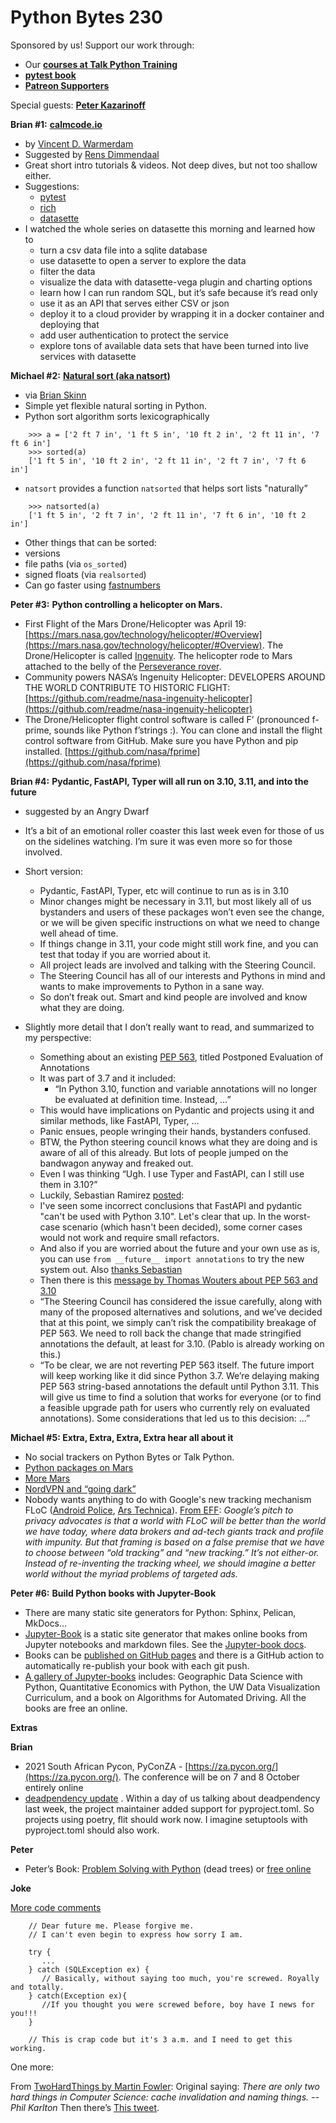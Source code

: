 # Python Bytes 230

Sponsored by us! Support our work through:

- Our [**courses at Talk Python Training**](https://training.talkpython.fm/)
- [**pytest book**](https://pragprog.com/titles/bopytest/python-testing-with-pytest/)
- [**Patreon Supporters**](https://www.patreon.com/pythonbytes)

Special guests: 
[**Peter Kazarinoff**](https://twitter.com/pkazarinoff)

**Brian #1:** [**calmcode.io**](https://calmcode.io/)

- by [Vincent D. Warmerdam](https://twitter.com/fishnets88)
- Suggested by [Rens Dimmendaal](https://twitter.com/R_Dimm)
- Great short intro tutorials & videos. Not deep dives, but not too shallow either.
- Suggestions:
	- [pytest](https://calmcode.io/pytest/introduction.html)
	- [rich](https://calmcode.io/rich/introduction.html)
	- [datasette](https://calmcode.io/datasette/introduction.html)
- I watched the whole series on datasette this morning and learned how to
	- turn a csv data file into a sqlite database
	- use datasette to open a server to explore the data
	- filter the data
	- visualize the data with datasette-vega plugin and charting options
	- learn how I can run random SQL, but it’s safe because it’s read only
	- use it as an API that serves either CSV or json
	- deploy it to a cloud provider by wrapping it in a docker container and deploying that
	- add user authentication to protect the service
	- explore tons of available data sets that have been turned into live services with datasette

**Michael #2:** [**Natural sort (aka natsort)**](https://github.com/SethMMorton/natsort)

- via [Brian Skinn](https://twitter.com/btskinn/status/1381718159116406785)
- Simple yet flexible natural sorting in Python.
- Python sort algorithm sorts lexicographically
    
```
    >>> a = ['2 ft 7 in', '1 ft 5 in', '10 ft 2 in', '2 ft 11 in', '7 ft 6 in']
    >>> sorted(a)
    ['1 ft 5 in', '10 ft 2 in', '2 ft 11 in', '2 ft 7 in', '7 ft 6 in']
```

- `natsort` provides a function `natsorted` that helps sort lists "naturally”

```
    >>> natsorted(a)
    ['1 ft 5 in', '2 ft 7 in', '2 ft 11 in', '7 ft 6 in', '10 ft 2 in']
```

- Other things that can be sorted:
- versions
- file paths (via `os_sorted`)
- signed floats (via `realsorted`)
- Can go faster using [fastnumbers](https://pypi.org/project/fastnumbers/)

**Peter #3:** **Python controlling a helicopter on Mars.**

- First Flight of the Mars Drone/Helicopter was April 19: [https://mars.nasa.gov/technology/helicopter/#Overview](https://mars.nasa.gov/technology/helicopter/#Overview). The Drone/Helicopter is called [Ingenuity](https://mars.nasa.gov/news/8659/alabama-high-school-student-names-nasas-mars-helicopter/). The helicopter rode to Mars attached to the belly of the [Perseverance rover](https://mars.nasa.gov/mars2020/).
-  Community powers NASA’s Ingenuity Helicopter: DEVELOPERS AROUND THE WORLD CONTRIBUTE TO HISTORIC FLIGHT: [https://github.com/readme/nasa-ingenuity-helicopter](https://github.com/readme/nasa-ingenuity-helicopter)
- The Drone/Helicopter flight control software is called F’  (pronounced f-prime, sounds like Python f’strings :). You can clone and install the flight control software from GitHub. Make sure you have Python and pip installed. [https://github.com/nasa/fprime](https://github.com/nasa/fprime)

**Brian #4:** **Pydantic, FastAPI, Typer will all run on 3.10, 3.11, and into the future**

- suggested by an Angry Dwarf
- It’s a bit of an emotional roller coaster this last week even for those of us on the sidelines watching. I’m sure it was even more so for those involved.
- Short version:
	- Pydantic, FastAPI, Typer, etc will continue to run as is in 3.10
	- Minor changes might be necessary in 3.11, but most likely all of us bystanders and users of these packages won’t even see the change, or we will be given specific instructions on what we need to change well ahead of time.
	-  If things change in 3.11, your code might still work fine, and you can test that today if you are worried about it.
	- All project leads are involved and talking with the Steering Council.
	- The Steering Council has all of our interests and Pythons in mind and wants to make improvements to Python in a sane way. 
	- So don’t freak out. Smart and kind people are involved and know what they are doing.
    
- Slightly more detail that I don’t really want to read, and summarized to my perspective:
	- Something about an existing [PEP 563](https://www.python.org/dev/peps/pep-0563/), titled Postponed Evaluation of Annotations
	- It was part of 3.7 and it included:
		- “In Python 3.10, function and variable annotations will no longer be evaluated at definition time. Instead, …”
	- This would have implications on Pydantic and projects using it and similar methods, like FastAPI, Typer, …
	- Panic ensues, people wringing their hands, bystanders confused.
	- BTW, the Python steering council knows what they are doing and is aware of all of this already. But lots of people jumped on the bandwagon anyway and freaked out.
	- Even I was thinking “Ugh. I use Typer and FastAPI, can I still use them in 3.10?”
	- Luckily, Sebastian Ramirez [posted](https://twitter.com/tiangolo/status/1384512012768759810?s=20):
    - I've seen some incorrect conclusions that FastAPI and pydantic "can't be used with Python 3.10". Let's clear that up. In the worst-case scenario (which hasn't been decided), some corner cases would not work and require small refactors.
	- And also if you are worried about the future and your own use as is, you can use `from __future__ import annotations` to try the new system out. Also [thanks Sebastian](https://twitter.com/tiangolo/status/1384512019756376064?s=20)
	- Then there is this [message by Thomas Wouters about PEP 563 and 3.10](https://mail.python.org/archives/list/python-dev@python.org/thread/CLVXXPQ2T2LQ5MP2Y53VVQFCXYWQJHKZ/)
    - “The Steering Council has considered the issue carefully, along with many of the proposed alternatives and solutions, and we’ve decided that at this point, we simply can’t risk the compatibility breakage of PEP 563. We need to roll back the change that made stringified annotations the default, at least for 3.10. (Pablo is already working on this.) 
    - “To be clear, we are not reverting PEP 563 itself. The future import will keep working like it did since Python 3.7. We’re delaying making PEP 563 string-based annotations the default until Python 3.11. This will give us time to find a solution that works for everyone (or to find a feasible upgrade path for users who currently rely on evaluated annotations). Some considerations that led us to this decision: …”

**Michael #5: Extra, Extra, Extra, Extra hear all about it**

- No social trackers on Python Bytes or Talk Python.
- [Python packages on Mars](https://twitter.com/AikidoUke/status/1384287997621723139)
- [More Mars](https://twitter.com/HalAtWork/status/1384609038319591426)
- [NordVPN and “going dark”](https://nordvpn.com/)
- Nobody wants anything to do with Google's new tracking mechanism FLoC ([Android Police](https://www.androidpolice.com/2021/04/19/the-folks-behind-brave-browser-slam-google-for-its-new-tracking-policy/), [Ars Technica](https://arstechnica.com/gadgets/2021/04/everybody-hates-floc-googles-tracking-plan-for-chrome-ads/)). [From EFF](https://www.eff.org/deeplinks/2021/03/googles-floc-terrible-idea): *Google’s pitch to privacy advocates is that a world with FLoC  will be better than the world we have today, where data brokers and ad-tech giants track and profile with impunity. But that framing is based on a false premise that we have to choose between “old tracking” and “new tracking.” It’s not either-or. Instead of re-inventing the tracking wheel, we should imagine a better world without the myriad problems of targeted ads.* 

**Peter #6:** **Build Python books with Jupyter-Book**

- There are many static site generators for Python: Sphinx, Pelican, MkDocs…
- [Jupyter-Book](https://github.com/executablebooks/jupyter-book) is a static site generator that makes online books from Jupyter notebooks and markdown files. See the [Jupyter-book docs](https://jupyterbook.org/intro.html).
- Books can be [published on GitHub pages](https://jupyterbook.org/publish/gh-pages.html) and there is a GitHub action to automatically re-publish your book with each git push.
- [A gallery of Jupyter-books](https://executablebooks.org/en/latest/gallery.html) includes: Geographic Data Science with Python, Quantitative Economics with Python, the UW Data Visualization Curriculum, and a book on Algorithms for Automated Driving. All the books are free an online.
    

**Extras**

**Brian**

- 2021 South African Pycon, PyConZA - [https://za.pycon.org/](https://za.pycon.org/). The conference will be on 7 and 8 October entirely online
- [deadpendency update](https://twitter.com/deadpendency/status/1382594389445255169) . Within a day of us talking about deadpendency last week, the project maintainer added support for pyproject.toml. So projects using poetry, flit should work now. I imagine setuptools with pyproject.toml should also work.

**Peter**

- Peter’s Book: [Problem Solving with Python](https://www.amazon.com/Problem-Solving-Python-3-7-open-source/dp/1693405415) (dead trees) or [free online](https://problemsolvingwithpython.com/)

**Joke** 

[More code comments](https://betterprogramming.pub/56-funny-code-comments-that-people-actually-wrote-6074215ab387)

```
    // Dear future me. Please forgive me.
    // I can't even begin to express how sorry I am.
```

```
    try {
       ...
    } catch (SQLException ex) {
       // Basically, without saying too much, you're screwed. Royally and totally.
    } catch(Exception ex){
       //If you thought you were screwed before, boy have I news for you!!!
    }
```

```
    // This is crap code but it's 3 a.m. and I need to get this working.
```

One more:

From [TwoHardThings by Martin Fowler](https://martinfowler.com/bliki/TwoHardThings.html):
Original saying:
*There are only two hard things in Computer Science: cache invalidation and naming things.*
*-- Phil Karlton*
Then there’s [This tweet](https://twitter.com/pbowden/status/468855097879830528).



